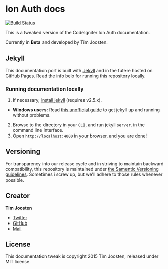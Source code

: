 Ion Auth docs
=============
[![Build Status](https://travis-ci.org/Tjoosten/ion-auh-docs-tweak.svg)](https://travis-ci.org/Tjoosten/ion-auh-docs-tweak)

This is a tweaked version of the CodeIgniter Ion Auth documentation.

Currently in **Beta** and developed by Tim Joosten.

## Jekyll
This documentation port is built with [Jekyll](http://wwww.jekyllrb.com) and in the futere hosted on GitHub Pages. Read the info belo for running
this repository locally.

### Running documentation locally
1. If necessary, [install jekyll](http://jekyllrb.com/docs/installation/) (requires v2.5.x).
  - **Windows users:** Read [this unofficial guide](http://jekyll-windows.juthilo.com) to get jekyll up and running without problems.
2. Browse to the directory in your `CLI`, and run jekyll `server`. in the command line interface.
3. Open `http://localhost:4000` in your browser, and you are done!

## Versioning
For transparency into our release cycle and in striving to maintain backward compatibility, this repository
is maintained under [the Samentic Versioning guidelines](http://www.semver.org). Sometimes i screw up, but we'll adhere
to those rules whenever possible.

## Creator
**Tim Joosten**
- [Twitter](https://www.twitter.com/X0rif)
- [GitHub](https://www.github.com/Tjoosten)
- [Mail]('Topairy#gmail.com')

## License
This documentation tweak is copyright 2015 Tim Joosten, released under MIT license.
